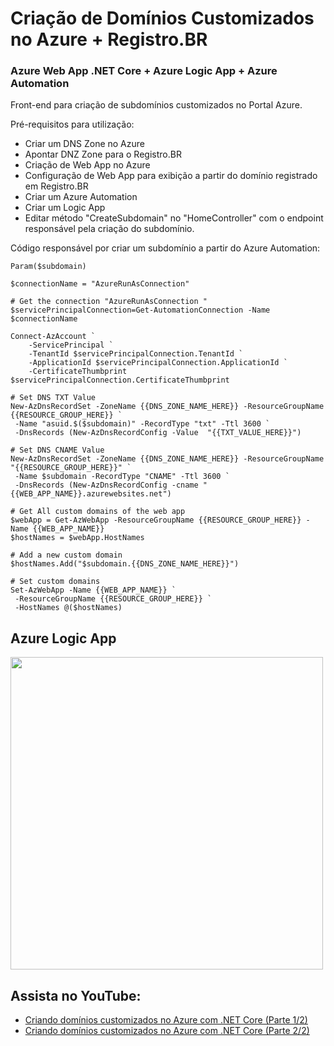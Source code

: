 # Criação de Domínios Customizados no Azure + Registro.BR
### Azure Web App .NET Core + Azure Logic App + Azure Automation

Front-end para criação de subdomínios customizados no Portal Azure.

Pré-requisitos para utilização:
- Criar um DNS Zone no Azure
- Apontar DNZ Zone para o Registro.BR
- Criação de Web App no Azure
- Configuração de Web App para exibição a partir do domínio registrado em Registro.BR
- Criar um Azure Automation
- Criar um Logic App
- Editar método "CreateSubdomain" no "HomeController" com o endpoint responsável pela criação do subdomínio.

Código responsável por criar um subdomínio a partir do Azure Automation:
```
Param($subdomain)

$connectionName = "AzureRunAsConnection"

# Get the connection "AzureRunAsConnection "
$servicePrincipalConnection=Get-AutomationConnection -Name $connectionName         

Connect-AzAccount `
    -ServicePrincipal `
    -TenantId $servicePrincipalConnection.TenantId `
    -ApplicationId $servicePrincipalConnection.ApplicationId `
    -CertificateThumbprint $servicePrincipalConnection.CertificateThumbprint

# Set DNS TXT Value
New-AzDnsRecordSet -ZoneName {{DNS_ZONE_NAME_HERE}} -ResourceGroupName {{RESOURCE_GROUP_HERE}} `
 -Name "asuid.$($subdomain)" -RecordType "txt" -Ttl 3600 `
 -DnsRecords (New-AzDnsRecordConfig -Value  "{{TXT_VALUE_HERE}}")
 
# Set DNS CNAME Value
New-AzDnsRecordSet -ZoneName {{DNS_ZONE_NAME_HERE}} -ResourceGroupName "{{RESOURCE_GROUP_HERE}}" `
 -Name $subdomain -RecordType "CNAME" -Ttl 3600 `
 -DnsRecords (New-AzDnsRecordConfig -cname "{{WEB_APP_NAME}}.azurewebsites.net")

# Get All custom domains of the web app
$webApp = Get-AzWebApp -ResourceGroupName {{RESOURCE_GROUP_HERE}} -Name {{WEB_APP_NAME}}
$hostNames = $webApp.HostNames 

# Add a new custom domain
$hostNames.Add("$subdomain.{{DNS_ZONE_NAME_HERE}}")

# Set custom domains
Set-AzWebApp -Name {{WEB_APP_NAME}} `
 -ResourceGroupName {{RESOURCE_GROUP_HERE}} `
 -HostNames @($hostNames)
```

## Azure Logic App

<img src="https://user-images.githubusercontent.com/15362349/142265258-3601834f-22d3-4f81-af1d-bdd71a771d9f.png" width="500">

## Assista no YouTube:
- [Criando domínios customizados no Azure com .NET Core (Parte 1/2)](https://youtu.be/VJp3mKLPe8k)
- [Criando domínios customizados no Azure com .NET Core (Parte 2/2)](https://youtu.be/xzbxJHMiD2Y)
